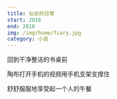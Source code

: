 ```yaml
---
title: 仙女的日常
start: 2018
end: 2018
img: /img/home/fiary.jpg
category: 小说
---
```


回到干净整洁的书桌前

陶布打开手机的视频用手机支架支撑住

舒舒服服地享受起一个人的午餐
